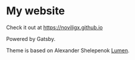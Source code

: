 # My website

Check it out at https://noviligx.github.io

Powered by Gatsby.

Theme is based on Alexander Shelepenok [Lumen](https://github.com/alxshelepenok/gatsby-starter-lumen).

